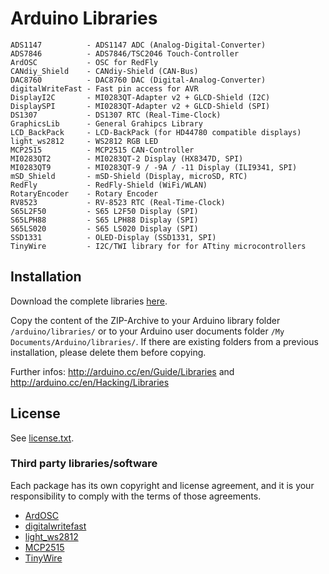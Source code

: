 # Arduino Libraries
```
ADS1147          - ADS1147 ADC (Analog-Digital-Converter)
ADS7846          - ADS7846/TSC2046 Touch-Controller
ArdOSC           - OSC for RedFly
CANdiy_Shield    - CANdiy-Shield (CAN-Bus)
DAC8760          - DAC8760 DAC (Digital-Analog-Converter)
digitalWriteFast - Fast pin access for AVR
DisplayI2C       - MI0283QT-Adapter v2 + GLCD-Shield (I2C)
DisplaySPI       - MI0283QT-Adapter v2 + GLCD-Shield (SPI)
DS1307           - DS1307 RTC (Real-Time-Clock)
GraphicsLib      - General Grahipcs Library
LCD_BackPack     - LCD-BackPack (for HD44780 compatible displays)
light_ws2812     - WS2812 RGB LED
MCP2515          - MCP2515 CAN-Controller
MI0283QT2        - MI0283QT-2 Display (HX8347D, SPI)
MI0283QT9        - MI0283QT-9 / -9A / -11 Display (ILI9341, SPI)
mSD_Shield       - mSD-Shield (Display, microSD, RTC)
RedFly           - RedFly-Shield (WiFi/WLAN)
RotaryEncoder    - Rotary Encoder
RV8523           - RV-8523 RTC (Real-Time-Clock)
S65L2F50         - S65 L2F50 Display (SPI)
S65LPH88         - S65 LPH88 Display (SPI)
S65LS020         - S65 LS020 Display (SPI)
SSD1331          - OLED-Display (SSD1331, SPI)
TinyWire         - I2C/TWI library for for ATtiny microcontrollers
```


## Installation
Download the complete libraries [here](https://github.com/watterott/Arduino-Libs/archive/master.zip).

Copy the content of the ZIP-Archive to your Arduino library folder ```/arduino/libraries/``` or to your Arduino user documents folder ```/My Documents/Arduino/libraries/```.
If there are existing folders from a previous installation, please delete them before copying.

Further infos: http://arduino.cc/en/Guide/Libraries and http://arduino.cc/en/Hacking/Libraries


## License
See [license.txt](https://raw.github.com/watterott/Arduino-Libs/master/license.txt).

### Third party libraries/software
Each package has its own copyright and license agreement, and it is your responsibility to comply with the terms of those agreements.
* [ArdOSC](https://github.com/recotana/ArdOSC/)
* [digitalwritefast](http://code.google.com/p/digitalwritefast)
* [light_ws2812](https://github.com/cpldcpu/light_ws2812)
* [MCP2515](https://github.com/franksmicro/Arduino/tree/master/libraries/MCP2515)
* [TinyWire](https://github.com/sudar/TinyWire)

